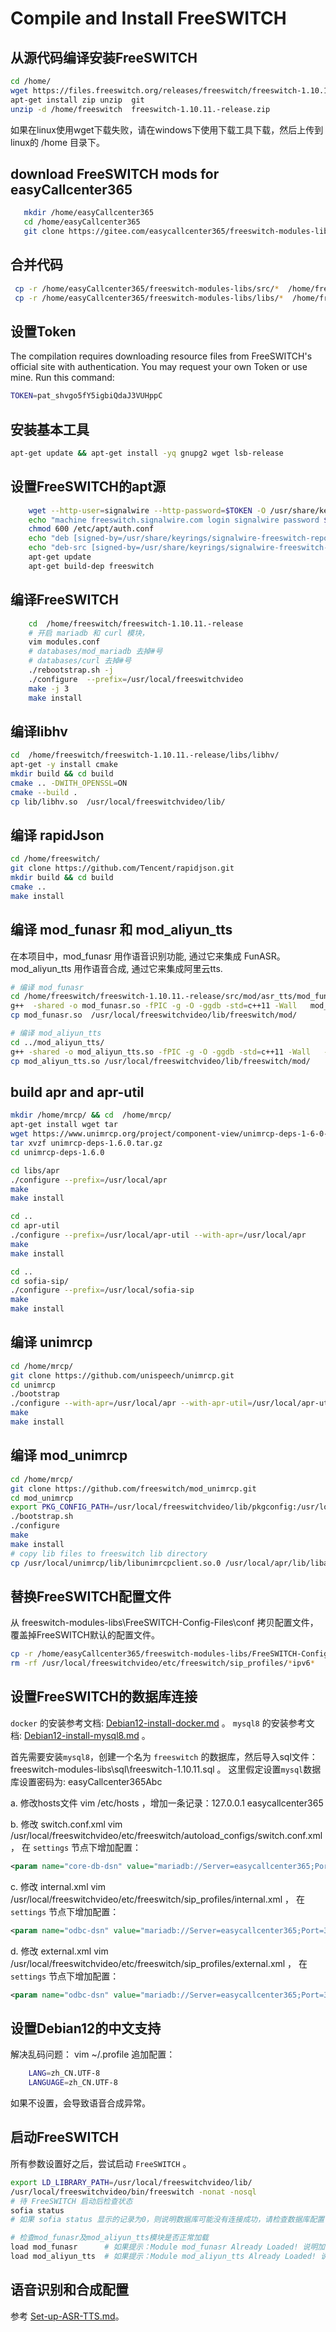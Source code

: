 # Compile and Install FreeSWITCH

## 从源代码编译安装FreeSWITCH

```bash
cd /home/
wget https://files.freeswitch.org/releases/freeswitch/freeswitch-1.10.11.-release.zip 
apt-get install zip unzip  git
unzip -d /home/freeswitch  freeswitch-1.10.11.-release.zip
```

如果在linux使用wget下载失败，请在windows下使用下载工具下载，然后上传到linux的 /home 目录下。

## download FreeSWITCH mods for easyCallcenter365

```bash
   mkdir /home/easyCallcenter365
   cd /home/easyCallcenter365
   git clone https://gitee.com/easycallcenter365/freeswitch-modules-libs.git
```

## 合并代码

```bash
 cp -r /home/easyCallcenter365/freeswitch-modules-libs/src/*  /home/freeswitch/freeswitch-1.10.11.-release/src/
 cp -r /home/easyCallcenter365/freeswitch-modules-libs/libs/*  /home/freeswitch/freeswitch-1.10.11.-release/libs/
```    
 
    	
## 设置Token

The compilation requires downloading resource files from FreeSWITCH's official site with authentication. You may request your own Token or use mine. Run this command:

```bash
TOKEN=pat_shvgo5fY5igbiQdaJ3VUHppC
```

## 安装基本工具

```bash
apt-get update && apt-get install -yq gnupg2 wget lsb-release
```
	
## 设置FreeSWITCH的apt源

```bash
    wget --http-user=signalwire --http-password=$TOKEN -O /usr/share/keyrings/signalwire-freeswitch-repo.gpg https://freeswitch.signalwire.com/repo/deb/debian-release/signalwire-freeswitch-repo.gpg
    echo "machine freeswitch.signalwire.com login signalwire password $TOKEN" > /etc/apt/auth.conf
    chmod 600 /etc/apt/auth.conf
    echo "deb [signed-by=/usr/share/keyrings/signalwire-freeswitch-repo.gpg] https://freeswitch.signalwire.com/repo/deb/debian-release/ `lsb_release -sc` main" > /etc/apt/sources.list.d/freeswitch.list
    echo "deb-src [signed-by=/usr/share/keyrings/signalwire-freeswitch-repo.gpg] https://freeswitch.signalwire.com/repo/deb/debian-release/ `lsb_release -sc` main" >> /etc/apt/sources.list.d/freeswitch.list
    apt-get update
    apt-get build-dep freeswitch
```
		
## 编译FreeSWITCH

```bash
    cd  /home/freeswitch/freeswitch-1.10.11.-release
	# 开启 mariadb 和 curl 模块，
	vim modules.conf  
	# databases/mod_mariadb 去掉#号
	# databases/curl 去掉#号
    ./rebootstrap.sh -j
    ./configure  --prefix=/usr/local/freeswitchvideo  
    make -j 3
    make install
```

## 编译libhv

```bash
cd  /home/freeswitch/freeswitch-1.10.11.-release/libs/libhv/
apt-get -y install cmake
mkdir build && cd build
cmake .. -DWITH_OPENSSL=ON
cmake --build .
cp lib/libhv.so  /usr/local/freeswitchvideo/lib/
```

## 编译 rapidJson

```bash
cd /home/freeswitch/
git clone https://github.com/Tencent/rapidjson.git
mkdir build && cd build
cmake ..
make install
```

## 编译 mod_funasr 和 mod_aliyun_tts

在本项目中，mod_funasr 用作语音识别功能, 通过它来集成 FunASR。 mod_aliyun_tts 用作语音合成, 通过它来集成阿里云tts.

```bash
# 编译 mod_funasr
cd /home/freeswitch/freeswitch-1.10.11.-release/src/mod/asr_tts/mod_funasr
g++  -shared -o mod_funasr.so -fPIC -g -O -ggdb -std=c++11 -Wall   mod_funasr.cpp  -I../../../../libs/libhv/build/include/hv/   -I../../../../libs/libteletone/src/   -I../../../../src/include/   -lpthread  -L/usr/local/freeswitchvideo/lib/  -lhv -lfreeswitch
cp mod_funasr.so  /usr/local/freeswitchvideo/lib/freeswitch/mod/

# 编译 mod_aliyun_tts
cd ../mod_aliyun_tts/
g++ -shared -o mod_aliyun_tts.so -fPIC -g -O -ggdb -std=c++11 -Wall   -I../../../../libs/libhv/include/hv/   -I../../../../libs/cpputils/ -I../../../../src/include/   -I../../../../libs/libteletone/src/   mod_aliyun_tts.cpp    -L/usr/local/freeswitchvideo/lib/  -lfreeswitch   -L/usr/local/lib/  -lhv    -lcurl  -lpthread   -lssl -lcrypto
cp mod_aliyun_tts.so /usr/local/freeswitchvideo/lib/freeswitch/mod/
```


## build apr and apr-util

```bash
mkdir /home/mrcp/ && cd  /home/mrcp/
apt-get install wget tar
wget https://www.unimrcp.org/project/component-view/unimrcp-deps-1-6-0-tar-gz/download -O unimrcp-deps-1.6.0.tar.gz
tar xvzf unimrcp-deps-1.6.0.tar.gz
cd unimrcp-deps-1.6.0

cd libs/apr
./configure --prefix=/usr/local/apr
make
make install 

cd ..
cd apr-util
./configure --prefix=/usr/local/apr-util --with-apr=/usr/local/apr
make
make install

cd ..
cd sofia-sip/
./configure --prefix=/usr/local/sofia-sip
make 
make install
```

## 编译 unimrcp

```bash
cd /home/mrcp/
git clone https://github.com/unispeech/unimrcp.git
cd unimrcp
./bootstrap
./configure --with-apr=/usr/local/apr --with-apr-util=/usr/local/apr-util  --with-sofia-sip=/usr/local/sofia-sip
make
make install
```

## 编译 mod_unimrcp

```bash
cd /home/mrcp/
git clone https://github.com/freeswitch/mod_unimrcp.git
cd mod_unimrcp
export PKG_CONFIG_PATH=/usr/local/freeswitchvideo/lib/pkgconfig:/usr/local/unimrcp/lib/pkgconfig
./bootstrap.sh
./configure
make
make install
# copy lib files to freeswitch lib directory
cp /usr/local/unimrcp/lib/libunimrcpclient.so.0 /usr/local/apr/lib/libapr-1.so.0  /usr/local/apr-util/lib/libaprutil-1.so.0  /usr/local/freeswitchvideo/lib/
```

## 替换FreeSWITCH配置文件

  从 freeswitch-modules-libs\FreeSWITCH-Config-Files\conf 拷贝配置文件，覆盖掉FreeSWITCH默认的配置文件。
  
```bash
cp -r /home/easyCallcenter365/freeswitch-modules-libs/FreeSWITCH-Config-Files/conf/*  /usr/local/freeswitchvideo/etc/freeswitch/
rm -rf /usr/local/freeswitchvideo/etc/freeswitch/sip_profiles/*ipv6*
```

## 设置FreeSWITCH的数据库连接

`docker` 的安装参考文档: [Debian12-install-docker.md](Debian12-install-docker.md) 。
`mysql8` 的安装参考文档: [Debian12-install-mysql8.md](Debian12-install-mysql8.md) 。

首先需要安装`mysql8`，创建一个名为 `freeswitch` 的数据库，然后导入sql文件： freeswitch-modules-libs\sql\freeswitch-1.10.11.sql 。
这里假定设置`mysql`数据库设置密码为: easyCallcenter365Abc

a. 修改hosts文件
   vim /etc/hosts ，增加一条记录：127.0.0.1    easycallcenter365

b. 修改 switch.conf.xml
vim /usr/local/freeswitchvideo/etc/freeswitch/autoload_configs/switch.conf.xml ， 在 `settings` 节点下增加配置：
```xml
<param name="core-db-dsn" value="mariadb://Server=easycallcenter365;Port=3306;Database=freeswitch;Uid=root;Pwd=easyCallcenter365Abc;" />
```

c. 修改 internal.xml
vim /usr/local/freeswitchvideo/etc/freeswitch/sip_profiles/internal.xml ， 在 `settings` 节点下增加配置：
```xml
<param name="odbc-dsn" value="mariadb://Server=easycallcenter365;Port=3306;Database=freeswitch;Uid=root;Pwd=easyCallcenter365Abc;" />
```

d. 修改 external.xml
vim /usr/local/freeswitchvideo/etc/freeswitch/sip_profiles/external.xml ， 在 `settings` 节点下增加配置：
```xml
<param name="odbc-dsn" value="mariadb://Server=easycallcenter365;Port=3306;Database=freeswitch;Uid=root;Pwd=easyCallcenter365Abc;" />
```

## 设置Debian12的中文支持

解决乱码问题： vim ~/.profile  追加配置：

```bash
    LANG=zh_CN.UTF-8
    LANGUAGE=zh_CN.UTF-8    
```	

如果不设置，会导致语音合成异常。

## 启动FreeSWITCH

所有参数设置好之后，尝试启动 `FreeSWITCH` 。
```bash
export LD_LIBRARY_PATH=/usr/local/freeswitchvideo/lib/
/usr/local/freeswitchvideo/bin/freeswitch -nonat -nosql
# 待 FreeSWITCH 启动后检查状态
sofia status
# 如果 sofia status 显示的记录为0，则说明数据库可能没有连接成功，请检查数据库配置

# 检查mod_funasr及mod_aliyun_tts模块是否正常加载
load mod_funasr      # 如果提示：Module mod_funasr Already Loaded! 说明加载成功
load mod_aliyun_tts  # 如果提示：Module mod_aliyun_tts Already Loaded! 说明加载成功
```

## 语音识别和合成配置

参考 [Set-up-ASR-TTS.md](Set-up-ASR-TTS.md)。






